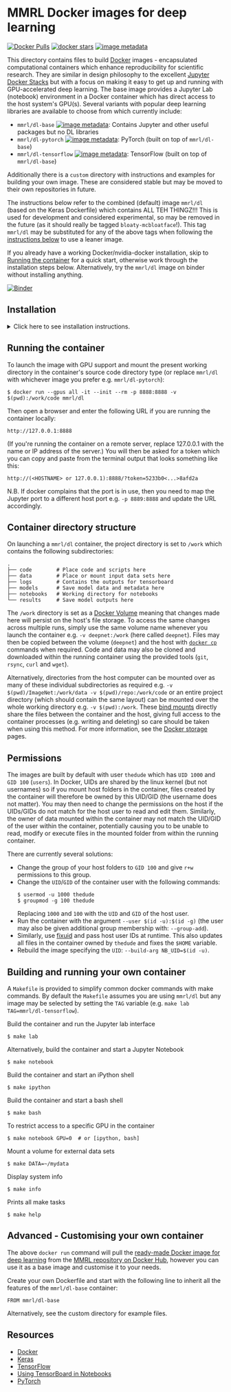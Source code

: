 # MMRL Docker images for deep learning

[![Docker Pulls](https://img.shields.io/docker/pulls/mmrl/dl.svg?style=popout)](https://hub.docker.com/r/mmrl/dl) [![docker stars](https://img.shields.io/docker/stars/mmrl/dl.svg)](https://hub.docker.com/r/mmrl/dl) [![image metadata](https://images.microbadger.com/badges/image/mmrl/dl.svg)](https://microbadger.com/images/mmrl/dl "mmrl/dl image metadata")

This directory contains files to build [Docker](http://www.docker.com/) images - encapsulated computational containers which enhance reproducibility for scientific research. They are similar in design philosophy to the excellent [Jupyter Docker Stacks](https://github.com/jupyter/docker-stacks) but with a focus on making it easy to get up and running with GPU-accelerated deep learning. The base image provides a Jupyter Lab (notebook) environment in a Docker container which has direct access to the host system's GPU(s). Several variants with popular deep learning libraries are available to choose from which currently include:

* `mmrl/dl-base` [![image metadata](https://images.microbadger.com/badges/image/mmrl/dl-base.svg)](https://microbadger.com/images/mmrl/dl-base "mmrl/dl-base image metadata"): Contains Jupyter and other useful packages but no DL libraries
* `mmrl/dl-pytorch` [![image metadata](https://images.microbadger.com/badges/image/mmrl/dl-pytorch.svg)](https://microbadger.com/images/mmrl/dl-pytorch "mmrl/dl-pytorch image metadata"): PyTorch (built on top of `mmrl/dl-base`)
* `mmrl/dl-tensorflow` [![image metadata](https://images.microbadger.com/badges/image/mmrl/dl-tensorflow.svg)](https://microbadger.com/images/mmrl/dl-tensorflow "mmrl/dl-tensorflow image metadata"): TensorFlow (built on top of `mmrl/dl-base`)

Additionally there is a `custom` directory with instructions and examples for building your own image. These are considered stable but may be moved to their own repositories in future.

The instructions below refer to the combined (default) image `mmrl/dl` (based on the Keras Dockerfile) which contains ALL TEH THINGZ!!! This is used for development and considered experimental, so may be removed in the future (as it should really be tagged `bloaty-mcbloatface`!). This tag `mmrl/dl` may be substituted for any of the above tags when following the [instructions below](#running-the-container) to use a leaner image.

If you already have a working Docker/nvidia-docker installation, skip to [Running the container](#running-the-container) for a quick start, otherwise work through the installation steps below. Alternatively, try the `mmrl/dl` image on binder without installing anything. 

[![Binder](https://mybinder.org/badge_logo.svg)](https://mybinder.org/v2/gh/mmrl/dl/master)

## Installation
<details><summary>Click here to see installation instructions.</summary><p>

### 1. Installing NVIDIA drivers

#### 1. a) Run file

For the most versatility, download and install the NVIDIA drivers with the [run file](https://www.nvidia.com/Download/index.aspx?lang=en-in). This allows you to pass options to register the driver with the kernel `--dkms` (so the kernel can be updated without having to reinstall the driver) and optionally, use your onboard graphics for the display and make the NVIDIA GPU a headless computational device `--no-opengl-files` (freeing up the maximum resources for number crunching). For example on Ubuntu:

    $ sudo apt-get install build-essential gcc-multilib dkms
    $ chmod +x NVIDIA-Linux-x86_64-430.34.run
    $ sudo ./NVIDIA-Linux-x86_64-430.34.run --dkms --no-opengl-files
    $ sudo reboot

#### 1. b) Package Manager

As an alternative to the Run file, perhaps the simplest way to Install the latest NVIDIA drivers for Linux is through the [Package Manager](https://docs.nvidia.com/cuda/cuda-installation-guide-linux/index.html#package-manager-installation).

For example with Ubuntu to install driver version 430:

    $ sudo add-apt-repository ppa:graphics-drivers
    $ sudo apt update
    $ sudo apt install nvidia-430
    $ sudo reboot

Note, if the `nvidia-drm` module is in use, it may be necessary to dropping into a text console as root to disable the graphical target:
    
    $ systemctl isolate multi-user.target

Next unload the module:

    $ modprobe -r nvidia-drm

Install/upgrade the drive, then re-enable the graphical environment and finally reboot:

    $ systemctl start graphical.target

If you have multiple GPUs, you can run `nvidia-smi -pm 1` to enable persistent mode, which will save some time from loading the driver. It will have a significant effect on machines with more than 4 GPUs. Alternatively install the [Persistence Daemon](https://docs.nvidia.com/cuda/cuda-installation-guide-linux/index.html#install-persistenced) by running the following command at boot:

    $ /usr/bin/nvidia-persistenced --verbose

### [Optional] Install CUDA and cuDNN on the host

Optionally, you can also install CUDA (and cuDNN) on the host if you wish to use your GPU without the Docker image. This can be safely skipped if you intend to use Docker for computations however, as CUDA and cuDNN are included in the images. For example, these are the instructions for [Ubuntu 64bit](https://docs.nvidia.com/cuda/cuda-installation-guide-linux/index.html#ubuntu-installation) assuming release 18.10 and CUDA version 10.1.168-1:

    $ sudo dpkg -i cuda-repo-ubuntu1810_10.1.168-1_amd64.deb
    $ sudo apt-key adv --fetch-keys https://developer.download.nvidia.com/compute/cuda/repos/ubuntu1810/x86_64/7fa2af80.pub
    $ sudo apt-get update
    $ sudo apt-get install cuda

Remember to reboot the system to load the NVIDIA drivers.

N.B. Although the CUDA version installed above is 10.1 which is incompatible with current releases of TensorFlow, CUDA 10.0 will be mounted in the Docker image so that the libraries will work properly. If preferred, CUDA 10.0 can be installed on the host from [here](https://developer.nvidia.com/cuda-10.0-download-archive) or omitted entirely since it is sufficient to install only the drivers on the host.

##### Post-installation
If you installed CUDA/cuDNN on the host, there are a few [additional steps](https://docs.nvidia.com/cuda/cuda-installation-guide-linux/index.html#post-installation-actions) which need to be performed manually e.g.:

Set the following environment variables e.g. by editing `~/.bashrc`, `/etc/environment`, `/etc/profile` or adding a `.sh` script to `/etc/profile.d/`:

    $ export PATH=/usr/local/cuda-10.1/bin${PATH:+:${PATH}}
    $ export LD_LIBRARY_PATH=/usr/local/cuda-10.1/lib64\
                             ${LD_LIBRARY_PATH:+:${LD_LIBRARY_PATH}}

### 2. Installing Docker

General installation instructions are
[on the Docker site](https://docs.docker.com/install/), but we give some
quick links here:

* [Ubuntu](https://docs.docker.com/install/linux/docker-ce/ubuntu/)
* [macOS](https://docs.docker.com/docker-for-mac/install/)
* [Windows](https://docs.docker.com/docker-for-windows/install/)

### 3. Installing nvidia-docker

* [Add the NVIDIA repository](https://nvidia.github.io/nvidia-docker/)

These instructions are for Ubuntu. For other distributions, see [here](https://nvidia.github.io/nvidia-docker/).

    $ curl -s -L https://nvidia.github.io/nvidia-docker/gpgkey | \
        sudo apt-key add -
    $ distribution=$(. /etc/os-release;echo $ID$VERSION_ID)
    $ curl -s -L https://nvidia.github.io/nvidia-docker/$distribution/nvidia-docker.list | \
        sudo tee /etc/apt/sources.list.d/nvidia-docker.list

* Install the `nvidia-container-toolkit` package
```
$ sudo apt-get update && sudo apt-get install -y nvidia-container-toolkit
$ sudo systemctl restart docker
```
* Verify the installation
```
$ docker run --gpus all --rm nvidia/cuda nvidia-smi
```
You should see something like this showing the GPUs available to Docker:

```
Wed Sep 25 13:09:12 2019       
+-----------------------------------------------------------------------------+
| NVIDIA-SMI 430.26       Driver Version: 430.26       CUDA Version: 10.2     |
|-------------------------------+----------------------+----------------------+
| GPU  Name        Persistence-M| Bus-Id        Disp.A | Volatile Uncorr. ECC |
| Fan  Temp  Perf  Pwr:Usage/Cap|         Memory-Usage | GPU-Util  Compute M. |
|===============================+======================+======================|
|   0  TITAN Xp            Off  | 00000000:05:00.0  On |                  N/A |
| 23%   31C    P8     9W / 250W |    113MiB / 12192MiB |      0%      Default |
+-------------------------------+----------------------+----------------------+
|   1  TITAN Xp            Off  | 00000000:09:00.0 Off |                  N/A |
| 23%   27C    P8     9W / 250W |      2MiB / 12196MiB |      0%      Default |
+-------------------------------+----------------------+----------------------+

+-----------------------------------------------------------------------------+
| Processes:                                                       GPU Memory |
|  GPU       PID   Type   Process name                             Usage      |
|=============================================================================|
|    0      1361      G   /usr/lib/xorg/Xorg                            69MiB |
+-----------------------------------------------------------------------------+
```
</p></details>

## Running the container

To launch the image with GPU support and mount the present working directory in the container's source code directory type (or replace `mmrl/dl` with whichever image you prefer e.g. `mmrl/dl-pytorch`):

    $ docker run --gpus all -it --init --rm -p 8888:8888 -v $(pwd):/work/code mmrl/dl

Then open a browser and enter the following URL if you are running the container locally:
```
http://127.0.0.1:8888
```
(If you're running the container on a remote server, replace 127.0.0.1 with the name or IP address of the server.)
You will then be asked for a token which you can copy and paste from the terminal output that looks something like this:
```
http://(<HOSTNAME> or 127.0.0.1):8888/?token=5233b0<...>8afd2a
```
N.B. If docker complains that the port is in use, then you need to map the Jupyter port to a different host port e.g. `-p 8889:8888` and update the URL accordingly. 

## Container directory structure

On launching a `mmrl/dl` container, the project directory is set to `/work` which contains the following subdirectories:

```
.
├── code        # Place code and scripts here
├── data        # Place or mount input data sets here
├── logs        # Contains the outputs for tensorboard
├── models      # Save model data and metadata here
├── notebooks   # Working directory for notebooks
└── results     # Save model outputs here
```

The `/work` directory is set as a [Docker Volume](https://docs.docker.com/storage/volumes/) meaning that changes made here will persist on the host's file storage. To access the same changes across multiple runs, simply use the same volume name whenever you launch the container e.g. `-v deepnet:/work` (here called `deepnet`). Files may then be copied between the volume (`deepnet`) and the host with [`docker cp`](https://docs.docker.com/engine/reference/commandline/cp/) commands when required. Code and data may also be cloned and downloaded within the running container using the provided tools (`git`, `rsync`, `curl` and `wget`).

Alternatively, directories from the host computer can be mounted over as many of these individual subdirectories as required e.g. `-v $(pwd)/ImageNet:/work/data -v $(pwd)/repo:/work/code` or an entire project directory (which should contain the same layout) can be mounted over the whole working directory e.g. `-v $(pwd):/work`. These [bind mounts](https://docs.docker.com/storage/bind-mounts/) directly share the files between the container and the host, giving full access to the container processes (e.g. writing and deleting) so care should be taken when using this method. For more information, see the [Docker storage](https://docs.docker.com/storage/) pages.

## Permissions

The images are built by default with user `thedude` which has `UID 1000` and `GID 100` (`users`). In Docker, UIDs are shared by the linux kernel (but not usernames) so if you mount host folders in the container, files created by the container will therefore be owned by this UID/GID (the username does not matter). You may then need to change the permissions on the host if the UIDs/GIDs do not match for the host user to read and edit them. Similarly, the owner of data mounted within the container may not match the UID/GID of the user within the container, potentially causing you to be unable to read, modify or execute files in the mounted folder from within the running container.

There are currently several solutions:

* Change the group of your host folders to `GID 100` and give `r+w` permissions to this group.
* Change the `UID`/`GID` of the container user with the following commands:
    ```
    $ usermod -u 1000 thedude
    $ groupmod -g 100 thedude
    ```
    Replacing `1000` and `100` with the `UID` and `GID` of the host user.
* Run the container with the argument `--user $(id -u):$(id -g)` (the user may also be given additional group membership with: `--group-add`).
* Similarly, use [fixuid](https://boxboat.com/2017/07/25/fixuid-change-docker-container-uid-gid/) and pass host user IDs at runtime. This also updates all files in the container owned by `thedude` and fixes the `$HOME` variable.
* Rebuild the image specifying the `UID`: `--build-arg NB_UID=$(id -u)`.

## Building and running your own container

A `Makefile` is provided to simplify common docker commands with make commands. By default the `Makefile` assumes you are using `mmrl/dl` but any image may be selected by setting the `TAG` variable (e.g. `make lab TAG=mmrl/dl-tensorflow`).

Build the container and run the Jupyter lab interface

    $ make lab

Alternatively, build the container and start a Jupyter Notebook

    $ make notebook

Build the container and start an iPython shell

    $ make ipython

Build the container and start a bash shell

    $ make bash

To restrict access to a specific GPU in the container

    $ make notebook GPU=0  # or [ipython, bash]

Mount a volume for external data sets

    $ make DATA=~/mydata

Display system info

    $ make info

Prints all make tasks

    $ make help

## Advanced - Customising your own container

The above `docker run` command will pull the [ready-made Docker image for deep learning](https://hub.docker.com/r/mmrl/dl) from the [MMRL repository on Docker Hub](https://hub.docker.com/u/mmrl), however you can use it as a base image and customise it to your needs.

Create your own Dockerfile and start with the following line to inherit all the features of the `mmrl/dl-base` container:

```
FROM mmrl/dl-base
```

Alternatively, see the custom directory for example files.

## Resources

* [Docker](https://awesome-docker.netlify.com/)
* [Keras](https://github.com/fchollet/keras-resources)
* [TensorFlow](https://www.tensorflow.org/resources/models-datasets)
* [Using TensorBoard in Notebooks](https://www.tensorflow.org/tensorboard/tensorboard_in_notebooks)
* [PyTorch](https://pytorch.org/resources/)
